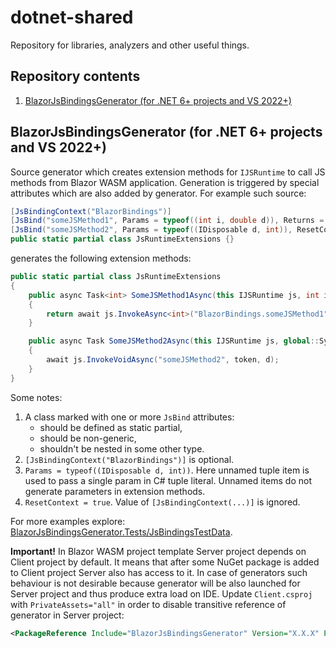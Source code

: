 ﻿# dotnet-shared
Repository for libraries, analyzers and other useful things.

## Repository contents
1. [BlazorJsBindingsGenerator (for .NET 6+ projects and VS 2022+)]()

## BlazorJsBindingsGenerator (for .NET 6+ projects and VS 2022+)
Source generator which creates extension methods for `IJSRuntime` to call JS
methods from Blazor WASM application.
Generation is triggered by special attributes which are also added by generator.
For example such source:
```csharp
[JsBindingContext("BlazorBindings")]
[JsBind("someJSMethod1", Params = typeof((int i, double d)), Returns = typeof(int))]
[JsBind("someJSMethod2", Params = typeof((IDisposable d, int)), ResetContext = true]
public static partial class JsRuntimeExtensions {}
```
generates the following extension methods:
```csharp
public static partial class JsRuntimeExtensions
{
    public async Task<int> SomeJSMethod1Async(this IJSRuntime js, int i, double d, CancellationToken token)
    {
        return await js.InvokeAsync<int>("BlazorBindings.someJSMethod1", token, i, d);
    }

    public async Task SomeJSMethod2Async(this IJSRuntime js, global::System.IDisposable d, CancellationToken token)
    {
        await js.InvokeVoidAsync("someJSMethod2", token, d);
    }
}
```
Some notes:
1. A class marked with one or more `JsBind` attributes:
   - should be defined as static partial,
   - should be non-generic,
   - shouldn't be nested in some other type.
1. `[JsBindingContext("BlazorBindings")]` is optional.
1. `Params = typeof((IDisposable d, int))`. Here unnamed tuple item is used to
pass a single param in C# tuple literal. Unnamed items do not generate parameters
in extension methods.
1. `ResetContext = true`. Value of `[JsBindingContext(...)]` is ignored.

For more examples explore: [BlazorJsBindingsGenerator.Tests/JsBindingsTestData](BlazorJsBindingsGenerator.Tests/JsBindingsTestData).

**Important!**
In Blazor WASM project template Server project depends on Client project by
default.
It means that after some NuGet package is added to Client project
Server also has access to it.
In case of generators such behaviour is not desirable because generator will
be also launched for Server project and thus produce extra load on IDE.
Update `Client.csproj` with `PrivateAssets="all"` in order to disable
transitive reference of generator in Server project:
```xml
<PackageReference Include="BlazorJsBindingsGenerator" Version="X.X.X" PrivateAssets="all" />
```


